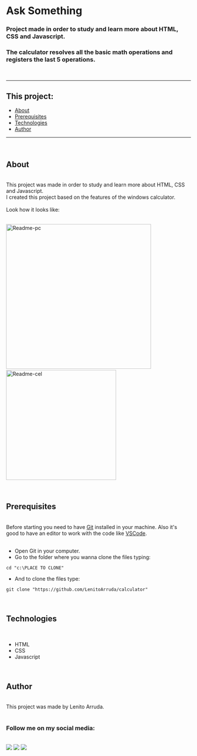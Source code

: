 # Ask Something

### Project made in order to study and learn more about HTML, CSS and Javascript.
### The calculator resolves all the basic math operations and registers the last 5 operations.

<br>
<hr>

<h2>This project:</h2>

* [About](#about)
* [Prerequisites](#prerequisites)
* [Technologies](#technologies)
* [Author](#author) </center>
  
<hr>
<br>
<h2>About</h2>
<br>
This project was made in order to study and learn more about HTML, CSS and Javascript.
<br>
I created this project based on the features of the windows calculator. 
<br><br>
Look how it looks like:
<br><br>
<p>
<img width=395px alt="Readme-pc" title="Readme-pc" src="./github/pc-gif.gif" />
&nbsp;&nbsp;&nbsp;&nbsp;&nbsp;&nbsp;&nbsp;&nbsp;&nbsp;&nbsp;
<img width=300px alt="Readme-cel" title="Readme-cel" src="./github/cel-gif.gif" />
</p>
<br>

<h2>Prerequisites</h2>
<br>
Before starting you need to have <a href="https://git-scm.com/downloads">Git</a> installed in your machine. 
Also it's good to have an editor to work with the code like <a href="https://code.visualstudio.com/">VSCode</a>.
<br><br>

* Open Git in your computer.
* Go to the folder where you wanna clone the files typing: 

```
cd "c:\PLACE TO CLONE"
```
* And to clone the files type: 
```
git clone "https://github.com/LenitoArruda/calculator"
```

<br>

<h2>Technologies</h2>
<br>
<ul>
<li>HTML</li>
<li>CSS</li>
<li>Javascript</li>
</ul>
<br>

<h2>Author</h2>
<br>
This project was made by Lenito Arruda. 
<br><br>
<h3>Follow me on my social media:</h3>
<br>
<a href="https://www.facebook.com/lenito.arruda" target="_blank"><img src="https://img.shields.io/badge/Facebook-1877F2?style=for-the-badge&logo=facebook&logoColor=white" target="_blank"></a>
<a href="https://www.instagram.com/lenitoarruda/" target="_blank"><img src="https://img.shields.io/badge/Instagram-E4405F?style=for-the-badge&logo=instagram&logoColor=white" target="_blank"></a>
<a href="https://www.linkedin.com/in/lenito-arruda-0065526a/" target="_blank"><img src="https://img.shields.io/badge/-LinkedIn-%230077B5?style=for-the-badge&logo=linkedin&logoColor=white" target="_blank"></a>
